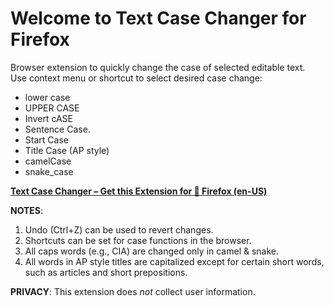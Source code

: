 # Welcome to Text Case Changer for Firefox
Browser extension to quickly change the case of selected editable text.   
Use context menu or shortcut to select desired case change:
* lower case
* UPPER CASE
* Invert cASE
* Sentence Case.
* Start Case
* Title Case (AP style)
* camelCase
* snake_case

**[Text Case Changer – Get this Extension for 🦊 Firefox (en-US)](https://addons.mozilla.org/en-US/firefox/addon/text-case-changer/)**

**NOTES**:
1. Undo (Ctrl+Z) can be used to revert changes.
2. Shortcuts can be set for case functions in the browser.
3. All caps words (e.g., CIA) are changed only in camel & snake.
4. All words in AP style titles are capitalized except for certain short words, such as articles and short prepositions.

**PRIVACY**: This extension does _not_ collect user information.
